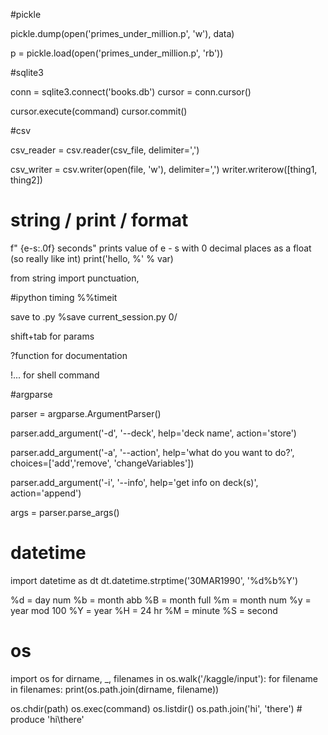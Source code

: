 
#pickle

pickle.dump(open('primes_under_million.p', 'w'), data)

p = pickle.load(open('primes_under_million.p', 'rb'))

#sqlite3 

conn = sqlite3.connect('books.db')
cursor = conn.cursor()

cursor.execute(command)
cursor.commit()

#csv

csv_reader = csv.reader(csv_file, delimiter=',')


csv_writer = csv.writer(open(file, 'w'), delimiter=',')
writer.writerow([thing1, thing2])

# string / print / format
f" {e-s:.0f} seconds" prints value of e - s with 0 decimal places as a float (so really like int)
print('hello, %' % var)

from string import punctuation, 

#ipython
timing
%%timeit

save to .py
%save current_session.py 0/

shift+tab for params

?function for documentation

!... for shell command



#argparse

parser = argparse.ArgumentParser()

parser.add_argument('-d', '--deck', 
                    help='deck name',
                    action='store')

parser.add_argument('-a', '--action', 
                    help='what do you want to do?',
                    choices=['add','remove', 'changeVariables'])

parser.add_argument('-i', '--info',
                    help='get info on deck(s)',
                    action='append')

args = parser.parse_args()

# datetime

import datetime as dt
dt.datetime.strptime('30MAR1990', '%d%b%Y')

%d = day num
%b = month abb
%B = month full
%m = month num
%y = year mod 100
%Y = year
%H = 24 hr
%M = minute
%S = second

# os

import os
for dirname, _, filenames in os.walk('/kaggle/input'):
    for filename in filenames:
        print(os.path.join(dirname, filename))


os.chdir(path)
os.exec(command)
os.listdir()
os.path.join('hi', 'there') # produce 'hi\\there'